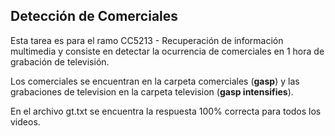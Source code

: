 ## Detección de Comerciales

Esta tarea es para el ramo CC5213 - Recuperación de información multimedia y consiste en detectar la ocurrencia de comerciales en 1 hora de grabación de televisión. 

Los comerciales se encuentran en la carpeta comerciales (**gasp**) y las grabaciones de television en la carpeta television (**gasp intensifies**).

En el archivo gt.txt se encuentra la respuesta 100% correcta para todos los videos.
